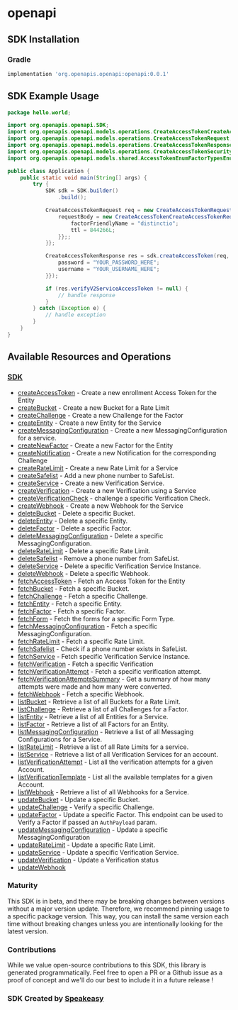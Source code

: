 # openapi

<!-- Start SDK Installation -->
## SDK Installation

### Gradle

```groovy
implementation 'org.openapis.openapi:openapi:0.0.1'
```
<!-- End SDK Installation -->

## SDK Example Usage
<!-- Start SDK Example Usage -->
```java
package hello.world;

import org.openapis.openapi.SDK;
import org.openapis.openapi.models.operations.CreateAccessTokenCreateAccessTokenRequest;
import org.openapis.openapi.models.operations.CreateAccessTokenRequest;
import org.openapis.openapi.models.operations.CreateAccessTokenResponse;
import org.openapis.openapi.models.operations.CreateAccessTokenSecurity;
import org.openapis.openapi.models.shared.AccessTokenEnumFactorTypesEnum;

public class Application {
    public static void main(String[] args) {
        try {
            SDK sdk = SDK.builder()
                .build();

            CreateAccessTokenRequest req = new CreateAccessTokenRequest("corrupti") {{
                requestBody = new CreateAccessTokenCreateAccessTokenRequest(AccessTokenEnumFactorTypesEnum.PUSH, "provident") {{
                    factorFriendlyName = "distinctio";
                    ttl = 844266L;
                }};;
            }};            

            CreateAccessTokenResponse res = sdk.createAccessToken(req, new CreateAccessTokenSecurity("unde", "nulla") {{
                password = "YOUR_PASSWORD_HERE";
                username = "YOUR_USERNAME_HERE";
            }});

            if (res.verifyV2ServiceAccessToken != null) {
                // handle response
            }
        } catch (Exception e) {
            // handle exception
        }
    }
}
```
<!-- End SDK Example Usage -->

<!-- Start SDK Available Operations -->
## Available Resources and Operations

### [SDK](docs/sdk/README.md)

* [createAccessToken](docs/sdk/README.md#createaccesstoken) - Create a new enrollment Access Token for the Entity
* [createBucket](docs/sdk/README.md#createbucket) - Create a new Bucket for a Rate Limit
* [createChallenge](docs/sdk/README.md#createchallenge) - Create a new Challenge for the Factor
* [createEntity](docs/sdk/README.md#createentity) - Create a new Entity for the Service
* [createMessagingConfiguration](docs/sdk/README.md#createmessagingconfiguration) - Create a new MessagingConfiguration for a service.
* [createNewFactor](docs/sdk/README.md#createnewfactor) - Create a new Factor for the Entity
* [createNotification](docs/sdk/README.md#createnotification) - Create a new Notification for the corresponding Challenge
* [createRateLimit](docs/sdk/README.md#createratelimit) - Create a new Rate Limit for a Service
* [createSafelist](docs/sdk/README.md#createsafelist) - Add a new phone number to SafeList.
* [createService](docs/sdk/README.md#createservice) - Create a new Verification Service.
* [createVerification](docs/sdk/README.md#createverification) - Create a new Verification using a Service
* [createVerificationCheck](docs/sdk/README.md#createverificationcheck) - challenge a specific Verification Check.
* [createWebhook](docs/sdk/README.md#createwebhook) - Create a new Webhook for the Service
* [deleteBucket](docs/sdk/README.md#deletebucket) - Delete a specific Bucket.
* [deleteEntity](docs/sdk/README.md#deleteentity) - Delete a specific Entity.
* [deleteFactor](docs/sdk/README.md#deletefactor) - Delete a specific Factor.
* [deleteMessagingConfiguration](docs/sdk/README.md#deletemessagingconfiguration) - Delete a specific MessagingConfiguration.
* [deleteRateLimit](docs/sdk/README.md#deleteratelimit) - Delete a specific Rate Limit.
* [deleteSafelist](docs/sdk/README.md#deletesafelist) - Remove a phone number from SafeList.
* [deleteService](docs/sdk/README.md#deleteservice) - Delete a specific Verification Service Instance.
* [deleteWebhook](docs/sdk/README.md#deletewebhook) - Delete a specific Webhook.
* [fetchAccessToken](docs/sdk/README.md#fetchaccesstoken) - Fetch an Access Token for the Entity
* [fetchBucket](docs/sdk/README.md#fetchbucket) - Fetch a specific Bucket.
* [fetchChallenge](docs/sdk/README.md#fetchchallenge) - Fetch a specific Challenge.
* [fetchEntity](docs/sdk/README.md#fetchentity) - Fetch a specific Entity.
* [fetchFactor](docs/sdk/README.md#fetchfactor) - Fetch a specific Factor.
* [fetchForm](docs/sdk/README.md#fetchform) - Fetch the forms for a specific Form Type.
* [fetchMessagingConfiguration](docs/sdk/README.md#fetchmessagingconfiguration) - Fetch a specific MessagingConfiguration.
* [fetchRateLimit](docs/sdk/README.md#fetchratelimit) - Fetch a specific Rate Limit.
* [fetchSafelist](docs/sdk/README.md#fetchsafelist) - Check if a phone number exists in SafeList.
* [fetchService](docs/sdk/README.md#fetchservice) - Fetch specific Verification Service Instance.
* [fetchVerification](docs/sdk/README.md#fetchverification) - Fetch a specific Verification
* [fetchVerificationAttempt](docs/sdk/README.md#fetchverificationattempt) - Fetch a specific verification attempt.
* [fetchVerificationAttemptsSummary](docs/sdk/README.md#fetchverificationattemptssummary) - Get a summary of how many attempts were made and how many were converted.
* [fetchWebhook](docs/sdk/README.md#fetchwebhook) - Fetch a specific Webhook.
* [listBucket](docs/sdk/README.md#listbucket) - Retrieve a list of all Buckets for a Rate Limit.
* [listChallenge](docs/sdk/README.md#listchallenge) - Retrieve a list of all Challenges for a Factor.
* [listEntity](docs/sdk/README.md#listentity) - Retrieve a list of all Entities for a Service.
* [listFactor](docs/sdk/README.md#listfactor) - Retrieve a list of all Factors for an Entity.
* [listMessagingConfiguration](docs/sdk/README.md#listmessagingconfiguration) - Retrieve a list of all Messaging Configurations for a Service.
* [listRateLimit](docs/sdk/README.md#listratelimit) - Retrieve a list of all Rate Limits for a service.
* [listService](docs/sdk/README.md#listservice) - Retrieve a list of all Verification Services for an account.
* [listVerificationAttempt](docs/sdk/README.md#listverificationattempt) - List all the verification attempts for a given Account.
* [listVerificationTemplate](docs/sdk/README.md#listverificationtemplate) - List all the available templates for a given Account.
* [listWebhook](docs/sdk/README.md#listwebhook) - Retrieve a list of all Webhooks for a Service.
* [updateBucket](docs/sdk/README.md#updatebucket) - Update a specific Bucket.
* [updateChallenge](docs/sdk/README.md#updatechallenge) - Verify a specific Challenge.
* [updateFactor](docs/sdk/README.md#updatefactor) - Update a specific Factor. This endpoint can be used to Verify a Factor if passed an `AuthPayload` param.
* [updateMessagingConfiguration](docs/sdk/README.md#updatemessagingconfiguration) - Update a specific MessagingConfiguration
* [updateRateLimit](docs/sdk/README.md#updateratelimit) - Update a specific Rate Limit.
* [updateService](docs/sdk/README.md#updateservice) - Update a specific Verification Service.
* [updateVerification](docs/sdk/README.md#updateverification) - Update a Verification status
* [updateWebhook](docs/sdk/README.md#updatewebhook)
<!-- End SDK Available Operations -->

### Maturity

This SDK is in beta, and there may be breaking changes between versions without a major version update. Therefore, we recommend pinning usage 
to a specific package version. This way, you can install the same version each time without breaking changes unless you are intentionally 
looking for the latest version.

### Contributions

While we value open-source contributions to this SDK, this library is generated programmatically. 
Feel free to open a PR or a Github issue as a proof of concept and we'll do our best to include it in a future release !

### SDK Created by [Speakeasy](https://docs.speakeasyapi.dev/docs/using-speakeasy/client-sdks)
